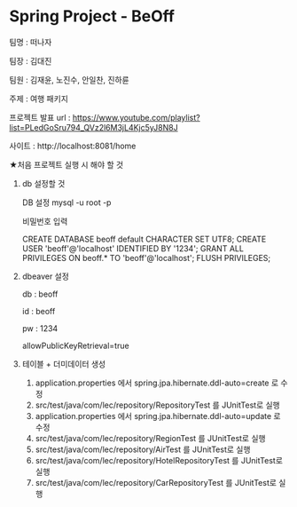 # Spring Project - BeOff

팀명 : 떠나자

팀장 : 김대진

팀원 : 김재윤, 노진수, 안일찬, 진하륜

주제 : 여행 패키지

프로젝트 발표 url : https://www.youtube.com/playlist?list=PLedGoSru794_QVz2l6M3jL4Kjc5yJ8N8J

사이트 : http://localhost:8081/home

★처음 프로젝트 실행 시 해야 할 것

1. db 설정할 것

    DB 설정
      mysql -u root -p
      
      비밀번호 입력
      
      CREATE DATABASE beoff default CHARACTER SET UTF8;
      CREATE USER 'beoff'@'localhost' IDENTIFIED BY '1234';
      GRANT ALL PRIVILEGES ON beoff.* TO 'beoff'@'localhost';
      FLUSH PRIVILEGES;

2. dbeaver 설정

    db  : beoff
    
    id  : beoff
    
    pw  : 1234
    
    allowPublicKeyRetrieval=true
   
3. 테이블 + 더미데이터 생성
    
    1) application.properties 에서 spring.jpa.hibernate.ddl-auto=create 로 수정
    2) src/test/java/com/lec/repository/RepositoryTest 를 JUnitTest로 실행
    3) application.properties 에서 spring.jpa.hibernate.ddl-auto=update 로 수정
    4) src/test/java/com/lec/repository/RegionTest 를 JUnitTest로 실행
    5) src/test/java/com/lec/repository/AirTest 를 JUnitTest로 실행
    6) src/test/java/com/lec/repository/HotelRepositoryTest 를 JUnitTest로 실행
    7) src/test/java/com/lec/repository/CarRepositoryTest 를 JUnitTest로 실행

